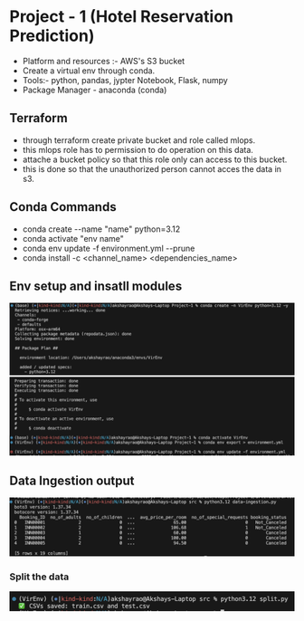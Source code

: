 # Project - 1 (Hotel Reservation Prediction)

- Platform and resources :- AWS's S3 bucket
- Create a virtual env through conda.
- Tools:- python, pandas, jypter Notebook, Flask, numpy
- Package Manager - anaconda (conda)

## Terraform 
- through terraform create private bucket and role called mlops.
- this mlops role has to permission to do operation on this data.
- attache a bucket policy so that this role only can access to this bucket.
- this is done so that the unauthorized person cannot acces the data in s3.

## Conda Commands
- conda create --name "name" python=3.12
- conda activate "env name"
- conda env update -f environment.yml --prune
- conda install -c <channel_name> <dependencies_name>

## Env setup and insatll modules
![create virtual env](images/create_virtual_env_with_conda.png)
![activate and insatll](images/venv_activate_and_module_install.png)

## Data Ingestion output
![Result](images/data-ingestiion.png)

### Split the data
![split](images/split.png)


